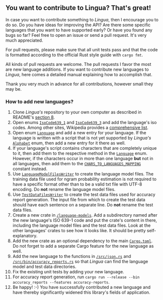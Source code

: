 ## You want to contribute to Lingua? That's great!

In case you want to contribute something to *Lingua*, then I encourage you to do so. Do you have ideas for 
improving the API? Are there some specific languages that you want to have supported early? Or have you 
found any bugs so far? Feel free to open an issue or send a pull request. It's very much appreciated.

For pull requests, please make sure that all unit tests pass and that the code is formatted according to
the official Rust style guide with `cargo fmt`.

All kinds of pull requests are welcome. The pull requests I favor the most are new language additions. If you want
to contribute new languages to *Lingua*, here comes a detailed manual explaining how to accomplish that.

Thank you very much in advance for all contributions, however small they may be.

### How to add new languages?

1. Clone *Lingua's* repository to your own computer as described in README's [section 8][library build url].
2. Open enums [`IsoCode639_1`][isocode639_1 url] and [`IsoCode639_3`][isocode639_3 url] and add the 
language's iso codes. Among other sites, Wikipedia provides a [comprehensive list][wikipedia isocodes list].
3. Open enum [`Language`][language url] and add a new entry for your language. If the language is written
with a script that is not yet supported by *Lingua's* [`Alphabet`][alphabet url] enum, then add a new entry
for it there as well.
4. If your language's script contains characters that are completely unique to it, then add them to the
respective method in the [`Language`][language method url] enum. However, if the characters occur in more 
than one language **but** not in all languages, then add them to the 
[`CHARS_TO_LANGUAGES_MAPPING`][chars to languages mapping url] constant instead.
5. Use [`LanguageModelFilesWriter`][language model files writer url] to create the language model files.
The training data file used for ngram probability estimation is not required to have a specific format
other than to be a valid txt file with UTF-8 encoding. Do **not** rename the language model files.
6. Use [`TestDataFilesWriter`][test data files writer url] to create the test data files used for
accuracy report generation. The input file from which to create the test data should have each
sentence on a separate line. Do **not** rename the test data files.
7. Create a new crate in [`/language-models`][language models directory url]. Add a subdirectory
named after the new language's ISO 639-1 code and put the crate's content in there, including
the language model files and the test data files. Look at the other languages' crates to see
how it looks like. It should be pretty self-explanatory.
8. Add the new crate as an optional dependency to the main [`Cargo.toml`][cargo toml url].
Do not forget to add a separate Cargo feature for the new language as well.
9. Add the new language to the functions in [`/src/json.rs`][json rs url] and 
[`/src/bin/accuracy_reports.rs`][accuracy reports url] so that *Lingua* can find the language
model and test data directories.
10. Fix the existing unit tests by adding your new language.
11. For accuracy report generation, run `cargo run --release --bin accuracy_reports --features accuracy-reports`.
12. Be happy! :-) You have successfully contributed a new language and have thereby significantly widened
this library's fields of application. 

[library build url]: https://github.com/pemistahl/lingua-rs#8-how-to-build
[isocode639_1 url]: https://github.com/pemistahl/lingua-rs/blob/main/src/isocode.rs#L26
[isocode639_3 url]: https://github.com/pemistahl/lingua-rs/blob/main/src/isocode.rs#L334
[wikipedia isocodes list]: https://en.wikipedia.org/wiki/List_of_ISO_639-1_codes
[language url]: https://github.com/pemistahl/lingua-rs/blob/main/src/language.rs#L30
[language method url]: https://github.com/pemistahl/lingua-rs/blob/main/src/language.rs#L777
[alphabet url]: https://github.com/pemistahl/lingua-rs/blob/main/src/alphabet.rs#L25
[chars to languages mapping url]: https://github.com/pemistahl/lingua-rs/blob/main/src/constant.rs#L44
[language model files writer url]: https://github.com/pemistahl/lingua-rs/blob/main/src/writer.rs#L38
[language models directory url]: https://github.com/pemistahl/lingua-rs/tree/main/language-models
[test data files writer url]: https://github.com/pemistahl/lingua-rs/blob/main/src/writer.rs#L172
[test data directory url]: https://github.com/pemistahl/lingua-rs/tree/main/assets/test/language-testdata
[cargo toml url]: https://github.com/pemistahl/lingua-rs/blob/main/Cargo.toml
[json rs url]: https://github.com/pemistahl/lingua-rs/blob/main/src/json.rs#L262
[accuracy reports url]: https://github.com/pemistahl/lingua-rs/blob/main/src/bin/accuracy_reports.rs
